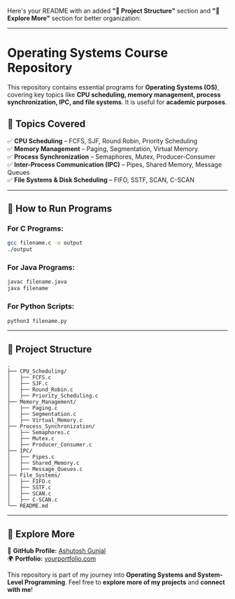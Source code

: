 Here's your README with an added **"📂 Project Structure"** section and **"📌 Explore More"** section for better organization:  

---

# **Operating Systems Course Repository**  

This repository contains essential programs for **Operating Systems (OS)**, covering key topics like **CPU scheduling, memory management, process synchronization, IPC, and file systems**. It is useful for **academic purposes**.  

## **📌 Topics Covered**  

✅ **CPU Scheduling** – FCFS, SJF, Round Robin, Priority Scheduling  
✅ **Memory Management** – Paging, Segmentation, Virtual Memory  
✅ **Process Synchronization** – Semaphores, Mutex, Producer-Consumer  
✅ **Inter-Process Communication (IPC)** – Pipes, Shared Memory, Message Queues  
✅ **File Systems & Disk Scheduling** – FIFO, SSTF, SCAN, C-SCAN  

---

## **🚀 How to Run Programs**  

### **For C Programs:**  
```bash
gcc filename.c -o output  
./output
```
### **For Java Programs:**  
```bash
javac filename.java  
java filename
```
### **For Python Scripts:**  
```bash
python3 filename.py
```

---

## **📂 Project Structure**  

```
.
├── CPU_Scheduling/
│   ├── FCFS.c
│   ├── SJF.c
│   ├── Round_Robin.c
│   ├── Priority_Scheduling.c
├── Memory_Management/
│   ├── Paging.c
│   ├── Segmentation.c
│   ├── Virtual_Memory.c
├── Process_Synchronization/
│   ├── Semaphores.c
│   ├── Mutex.c
│   ├── Producer_Consumer.c
├── IPC/
│   ├── Pipes.c
│   ├── Shared_Memory.c
│   ├── Message_Queues.c
├── File_Systems/
│   ├── FIFO.c
│   ├── SSTF.c
│   ├── SCAN.c
│   ├── C-SCAN.c
└── README.md
```

---

## **📌 Explore More**  

🔗 **GitHub Profile:** [Ashutosh Gunjal](https://github.com/yourusername)  
🌍 **Portfolio:** [yourportfolio.com](https://yourportfolio.com)  

This repository is part of my journey into **Operating Systems and System-Level Programming**. Feel free to **explore more of my projects** and **connect with me**!  
